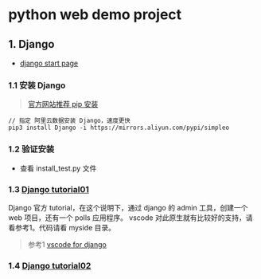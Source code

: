 # python web demo project

## 1. Django
* [django start page](https://www.djangoproject.com/start/)

### 1.1 安装 Django

> [官方网站推荐 pip 安装](https://docs.djangoproject.com/en/3.1/topics/install/#installing-official-release)

```shell
// 指定 阿里云数据安装 Django，速度更快
pip3 install Django -i https://mirrors.aliyun.com/pypi/simpleo
```

### 1.2 验证安装

* 查看 install_test.py 文件

### 1.3 [Django tutorial01](https://docs.djangoproject.com/en/3.1/intro/tutorial01/)

Django 官方 tutorial，在这个说明下，通过 django 的 admin 工具，创建一个 web 项目，还有一个 polls 应用程序。 vscode 对此原生就有比较好的支持，请看参考1。代码请看 myside 目录。

> 参考1 [vscode for django](https://code.visualstudio.com/docs/python/tutorial-django)

### 1.4 [Django tutorial02]()